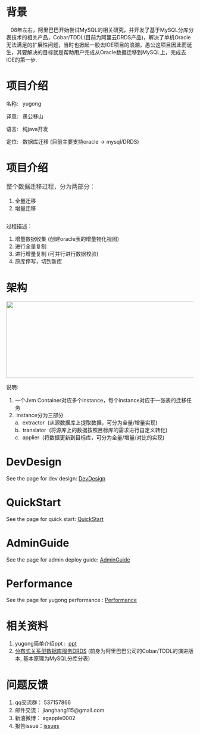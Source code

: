 <h1>背景</h1>
<p>&nbsp; &nbsp;08年左右，阿里巴巴开始尝试MySQL的相关研究，并开发了基于MySQL分库分表技术的相关产品，Cobar/TDDL(目前为阿里云DRDS产品)，解决了单机Oracle无法满足的扩展性问题，当时也掀起一股去IOE项目的浪潮，愚公这项目因此而诞生，其要解决的目标就是帮助用户完成从Oracle数据迁移到MySQL上，完成去IOE的第一步.&nbsp;</p>
<h1>项目介绍</h1>
<p>名称: &nbsp; yugong</p>
<p>译意: &nbsp; 愚公移山</p>
<p>语言: &nbsp;&nbsp;纯java开发</p>
<p>定位: &nbsp; 数据库迁移 (目前主要支持oracle -&gt; mysql/DRDS)</p>
<h1>项目介绍</h1>
<p style="box-sizing: border-box; margin-bottom: 16px; color: #333333; font-family: 'Helvetica Neue', Helvetica, 'Segoe UI', Arial, freesans, sans-serif, 'Apple Color Emoji', 'Segoe UI Emoji', 'Segoe UI Symbol'; font-size: 16px; line-height: 25.6px;">整个数据迁移过程，分为两部分：</p>
<ol>
<li>全量迁移</li>
<li>增量迁移</li>
</ol>
<p><img src="https://camo.githubusercontent.com/9a9cc09c5a7598239da20433857be61c54481b9c/687474703a2f2f646c322e69746579652e636f6d2f75706c6f61642f6174746163686d656e742f303131352f343531312f31306334666134632d626634342d333165352d623531312d6231393736643164373636392e706e67" alt="" /></p>
<p>过程描述：</p>
<ol>
<li>增量数据收集 (创建oracle表的增量物化视图)</li>
<li>进行全量复制</li>
<li>进行增量复制 (可并行进行数据校验)</li>
<li>原库停写，切到新库</li>
</ol>
<h1>架构</h1>
<p><img src="http://dl2.iteye.com/upload/attachment/0115/5467/aae71c94-5873-31b1-a6c8-fb605a9f2319.png" alt="" width="584" height="206" /></p>
<p>说明:&nbsp;</p>
<ol>
<li><!--StartFragment-->
<div style="margin-top: 10.8pt; margin-bottom: 0pt; direction: ltr; unicode-bidi: embed; vertical-align: baseline;">一个Jvm Container对应多个instance，每个instance对应于一张表的迁移任务</div>
<!--EndFragment--></li>
<li><!--StartFragment-->&nbsp;instance分为三部分<br />a.&nbsp; <!--StartFragment-->extractor &nbsp;(从源数据库上提取数据，可分为全量/增量实现)<!--EndFragment--><br />b.&nbsp; <!--StartFragment-->translator &nbsp;(将源库上的数据按照目标库的需求进行自定义转化)<!--EndFragment--><br />c. &nbsp;applier<!--EndFragment-->&nbsp; (将数据更新到目标库，可分为全量/增量/对比的实现<!--EndFragment-->)</li>
</ol>
<h1>DevDesign</h1>
<p>See the page for dev design: <a href="https://github.com/alibaba/yugong/wiki/DevDesign">DevDesign</a></p>
<h1>QuickStart</h1>
<p>See the page for quick start: <a href="https://github.com/alibaba/yugong/wiki/QuickStart">QuickStart</a></p>
<h1>AdminGuide</h1>
<p>See the page for admin deploy guide: <a href="https://github.com/alibaba/yugong/wiki/AdminGuide">AdminGuide</a></p>
<h1>Performance</h1>
<p>See the page for yugong performance : <a href="https://github.com/alibaba/yugong/wiki/Performance">Performance</a></p>
<h1>相关资料</h1>
<ol>
<li>yugong简单介绍ppt : &nbsp;<a href="https://github.com/alibaba/yugong/blob/master/docs/yugong_Intro.ppt?raw=true">ppt</a></li>
<li><a href="https://www.aliyun.com/product/drds">分布式关系型数据库服务DRDS</a> (前身为阿里巴巴公司的Cobar/TDDL的演进版本, 基本原理为MySQL分库分表)</li>
</ol>
<h1>问题反馈</h1>
<ol>
<li><span style="line-height: 21px;">qq交流群： 537157866</span></li>
<li><span style="line-height: 21px;">邮件交流： jianghang115@gmail.com</span></li>
<li><span style="line-height: 21px;">新浪微博： agapple0002</span></li>
<li><span style="line-height: 21px;">报告issue：<a href="https://github.com/alibaba/yugong/issues">issues</a></span></li>
</ol>